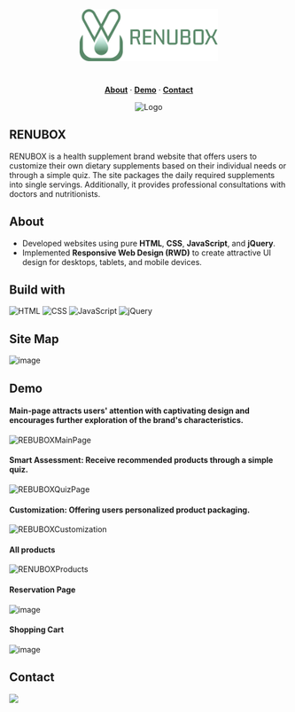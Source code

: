 <div align="center">
  <a href="https://pj-huang-2.github.io/project-renubox/index.html" style="margin-bottom:40px; display:block;">
    <img src="https://github.com/PJ-Huang-2/project-renubox/blob/master/images/main-pic/logo-first.png" alt="Logo" width="250px">
  </a>
  <p align="center">
    <a href="https://github.com/PJ-Huang-2/project-renubox#About"><strong>About</strong></a>
    ·
    <a href=""><strong>Demo</strong></a>
    ·
    <a href=""><strong>Contact</strong></a>
  </p>
<img src="https://github.com/PJ-Huang-2/renubox-readme/blob/master/readme-title-img.png" alt="Logo">
</div>

## RENUBOX 
RENUBOX is a health supplement brand website that offers users to customize their own dietary supplements based on their individual needs or through a simple quiz. The site packages the daily required supplements into single servings. Additionally, it provides professional consultations with doctors and nutritionists.

## About
- Developed websites using pure **HTML**, **CSS**, **JavaScript**, and **jQuery**.
- Implemented **Responsive Web Design (RWD)** to create attractive UI design for desktops, tablets, and mobile devices.

## Build with
![HTML](https://img.shields.io/badge/HTML-E34F26?style=for-the-badge&logo=html5&logoColor=white)
![CSS](https://img.shields.io/badge/CSS-1572B6?style=for-the-badge&logo=css3&logoColor=white)
![JavaScript](https://img.shields.io/badge/JavaScript-F7DF1E?style=for-the-badge&logo=javascript&logoColor=black)
![jQuery](https://img.shields.io/badge/jQuery-0769AD?style=for-the-badge&logo=jquery&logoColor=white)

## Site Map
![image](https://github.com/PJ-Huang-2/project-renubox/assets/80494887/6cbeb9ef-8a96-406d-94b9-20ffec2e549a)

## Demo
#### Main-page attracts users' attention with captivating design and encourages further exploration of the brand's characteristics.
![REBUBOXMainPage](https://github.com/PJ-Huang-2/renubox-readme/blob/master/main-page-gif.gif)

#### Smart Assessment: Receive recommended products through a simple quiz.
![REBUBOXQuizPage](https://github.com/PJ-Huang-2/renubox-readme/blob/master/quiz-gif.gif?raw=true)

#### Customization: Offering users personalized product packaging.
![REBUBOXCustomization](https://github.com/PJ-Huang-2/renubox-readme/blob/master/Customization-gif.gif?raw=true)

#### All products
![RENUBOXProducts](https://github.com/PJ-Huang-2/project-renubox/assets/80494887/c09a09e7-c867-439f-b699-7b97b850c453)

#### Reservation Page
![image](https://github.com/PJ-Huang-2/project-renubox/assets/80494887/256ee010-79be-44fc-9d30-070b9db50a1f)

#### Shopping Cart
![image](https://github.com/PJ-Huang-2/project-renubox/assets/80494887/98de77b5-8bec-41b2-9cff-3412782507a5)

## Contact

  <a href="mailto:natehuang0913@gmail.com">
    <img src="https://img.shields.io/badge/Gmail-8fbc8f?style=for-the-badge&logo=gmail&logoColor=white" />
  </a>



